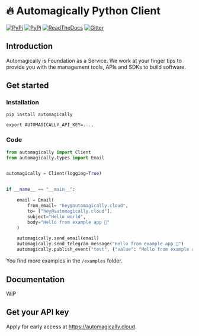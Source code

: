 # 🔥  Automagically  Python Client

[![PyPi](https://img.shields.io/pypi/v/automagically.svg)](https://pypi.python.org/pypi/automagically)
[![PyPi](https://img.shields.io/pypi/pyversions/automagically)](https://pypi.python.org/pypi/automagically)
[![ReadTheDocs](https://readthedocs.org/projects/automagically/badge/?version=latest)](https://automagically.readthedocs.io/en/latest/?version=latest)
[![Gitter](https://badges.gitter.im/binaryai/community.svg)](https://gitter.im/automagically-hq/community?utm_source=badge&utm_medium=badge&utm_campaign=pr-badge)

## Introduction

Automagically is Foundation as a Service. We work at your finger tips to provide you with the management tools, APIs and SDKs to build software.

## Get started

### Installation

```shell
pip install automagically

export AUTOMAGICALLY_API_KEY=....
```

### Code

```python
from automagically import Client
from automagically.types import Email


automagically = Client(logging=True)


if __name__ == "__main__":

    email = Email(
        from_email= "hey@automagically.cloud",
        to= ["hey@automagically.cloud"],
        subject="Hello world",
        body="Hello from example app 👋"
    )

    automagically.send_email(email)
    automagically.send_telegram_message("Hello from example app 👋")
    automagically.publish_event("test", {"value": "Hello from example app 👋", "sense_of_life": 42})

```

You find more examples in the `/examples` folder.

## Documentation

WIP

## Get your API key

Apply for early access at <https://automagically.cloud>.
